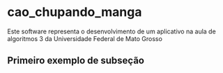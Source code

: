 # cao_chupando_manga

Este software representa o desenvolvimento de um aplicativo na aula de algoritmos 3 da Universidade Federal de Mato Grosso

## Primeiro exemplo de subseção

